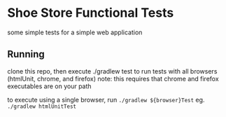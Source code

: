 # Shoe Store Functional Tests
some simple tests for a simple web application
## Running
clone this repo, then execute ./gradlew test to run tests with all browsers (htmlUnit, chrome, and firefox)
note: this requires that chrome and firefox executables are on your path

to execute using a single browser, run 
`./gradlew ${browser}Test`
eg. `./gradlew htmlUnitTest`
